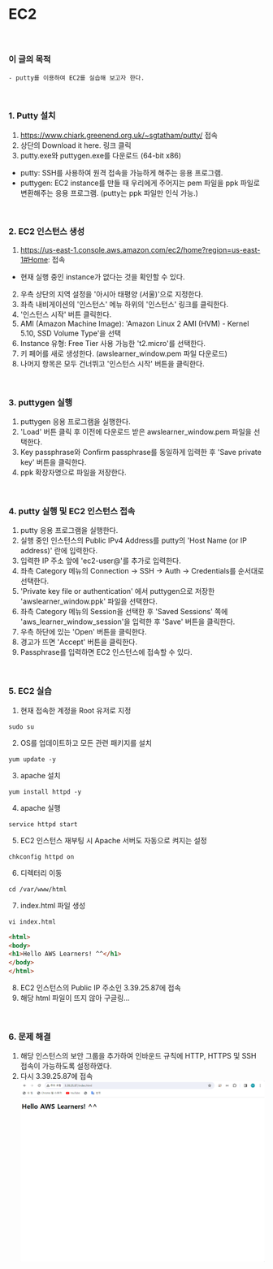 # EC2
<br/>

### 이 글의 목적
    - putty를 이용하여 EC2를 실습해 보고자 한다.
<br/>

### 1. Putty 설치
1. https://www.chiark.greenend.org.uk/~sgtatham/putty/ 접속
2. 상단의 Download it here. 링크 클릭
3. putty.exe와 puttygen.exe를 다운로드 (64-bit x86)
  - putty: SSH를 사용하여 원격 접속을 가능하게 해주는 응용 프로그램.
  - puttygen: EC2 instance를 만들 때 우리에게 주어지는 pem 파일을 ppk 파일로 변환해주는 응용 프로그램. (putty는 ppk 파일만 인식 가능.)
<br/>

### 2. EC2 인스턴스 생성
1. https://us-east-1.console.aws.amazon.com/ec2/home?region=us-east-1#Home: 접속
  - 현재 실행 중인 instance가 없다는 것을 확인할 수 있다.
2. 우측 상단의 지역 설정을 '아시아 태평양 (서울)'으로 지정한다.
3. 좌측 내비게이션의 '인스턴스' 메뉴 하위의 '인스턴스' 링크를 클릭한다.
4. '인스턴스 시작' 버튼 클릭한다.
5. AMI (Amazon Machine Image): 'Amazon Linux 2 AMI (HVM) - Kernel 5.10, SSD Volume Type'을 선택
6. Instance 유형: Free Tier 사용 가능한 't2.micro'를 선택한다.
7. 키 페어를 새로 생성한다. (awslearner_window.pem 파일 다운로드)
8. 나머지 항목은 모두 건너뛰고 '인스턴스 시작' 버튼을 클릭한다.
<br/>

### 3. puttygen 실행
1. puttygen 응용 프로그램을 실행한다.
2. 'Load' 버튼 클릭 후 이전에 다운로드 받은 awslearner_window.pem 파일을 선택한다.
3. Key passphrase와 Confirm passphrase를 동일하게 입력한 후 'Save private key' 버튼을 클릭한다.
4. ppk 확장자명으로 파일을 저장한다.
<br/>

### 4. putty 실행 및 EC2 인스턴스 접속
1. putty 응용 프로그램을 실행한다.
2. 실행 중인 인스턴스의 Public IPv4 Address를 putty의 'Host Name (or IP address)' 란에 입력한다.
3. 입력한 IP 주소 앞에 'ec2-user@'를 추가로 입력한다.
4. 좌측 Category 메뉴의 Connection -> SSH -> Auth -> Credentials를 순서대로 선택한다.
5. 'Private key file or authentication' 에서 puttygen으로 저장한 'awslearner_window.ppk' 파일을 선택한다.
6. 좌측 Category 메뉴의 Session을 선택한 후 'Saved Sessions' 쪽에 'aws_learner_window_session'을 입력한 후 'Save' 버튼을 클릭한다.
7. 우측 하단에 있는 'Open' 버튼을 클릭한다.
8. 경고가 뜨면 'Accept' 버튼을 클릭한다.
9. Passphrase를 입력하면 EC2 인스턴스에 접속할 수 있다.
<br/>

### 5. EC2 실습
1. 현재 접속한 계정을 Root 유저로 지정
```script
sudo su
```
2. OS를 업데이트하고 모든 관련 패키지를 설치
```script
yum update -y
```
3. apache 설치
```script
yum install httpd -y
```
4. apache 실행
```script
service httpd start
```
5. EC2 인스턴스 재부팅 시 Apache 서버도 자동으로 켜지는 설정
```script
chkconfig httpd on
```
6. 디렉터리 이동
```script
cd /var/www/html
```
7. index.html 파일 생성
```script
vi index.html
```
```html
<html>
<body>
<h1>Hello AWS Learners! ^^</h1>
</body>
</html>
```
8. EC2 인스턴스의 Public IP 주소인 3.39.25.87에 접속
9. 해당 html 파일이 뜨지 않아 구글링...
<br/>

### 6. 문제 해결
1. 해당 인스턴스의 보안 그룹을 추가하여 인바운드 규칙에 HTTP, HTTPS 및 SSH 접속이 가능하도록 설정하였다.
2. 다시 3.39.25.87에 접속
![IMAGE](images/ec2-index-html.png)
